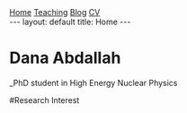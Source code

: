 <link rel="stylesheet" href="/assets/css/custom.css">

<div class="navbar">
  <a href="/">Home</a>
  <a href="/teaching/">Teaching</a>
  <a href="/blog/">Blog</a>
  <a href="/cv/CV.pdf">CV</a>
</div>
---
layout: default
title: Home
---

# Dana Abdallah

_PhD student in High Energy Nuclear Physics

#Research Interest
